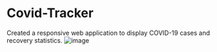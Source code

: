 # Covid-Tracker
Created a responsive web application to display COVID-19 cases and recovery statistics.
![image](https://github.com/Surendranv15/Covid-Tracker/assets/172268026/0ef7b5c5-fdd7-4666-9c9a-74693ab19b8c)
